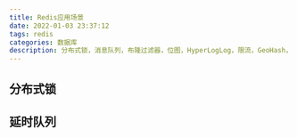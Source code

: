 ```yaml
---
title: Redis应用场景
date: 2022-01-03 23:37:12
tags: redis
categories: 数据库
description: 分布式锁，消息队列，布隆过滤器，位图，HyperLogLog，限流，GeoHash，Scan
---
```


## 分布式锁

## 延时队列

## 
